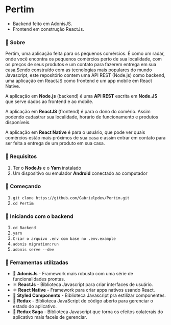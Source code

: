 ﻿# Pertim


* Backend feito em AdonisJS. 
* Frontend em construção ReactJs. 

### 📜 Sobre
Pertim, uma aplicação feita para os pequenos comércios. É como um radar, onde você encontra os pequenos comércios perto de sua localidade, com os preços de seus produtos e um contato para fazerem entrega em sua casa.Sendo construído com as tecnologias mais populares do mundo Javascript, este repositório contem uma API REST (Node.js) como backend, uma aplicação em ReactJS como frontend e um app mobile em React Native.

A aplicação em **Node.js** (backend) é uma **API REST** escrita em **Node.JS** que serve dados ao frontend e ao mobile.

A aplicação em **ReactJS** (frontend) é para o dono do comério. Assim podendo cadastrar sua localidade, horário de funcionamento e produtos disponíveis.

A aplicação em **React Native** é para o usuário, que pode ver quais comércios estão mais próximos de sua casa e assim entrar em contato para ser feita a entrega de um produto em sua casa.

### 🔽 Requisitos
1. Ter o **NodeJs** e o **Yarn** instalado
2. Um dispositivo ou emulador **Android** conectado ao computador

### :rocket: Começando
1. ``git clone https://github.com/Gabrielpdev/Pertim.git``
2. ``cd Pertim``

### :rocket: Iniciando com o backend
1. ``cd Backend``
2. ``yarn``
3. ``Criar o arquivo .env com base no .env.example``
4. ``adonis migration:run``
6. ``adonis serve --dev``

### 🧰  Ferramentas utilizadas
- 🔼 **AdonisJs** - Framework mais robusto com uma série de funcionalidades prontas.
- ⚛️ **ReactJs** - Biblioteca Javascript para criar interfaces de usuário.
- ⚛️ **React Native** - Framework para criar apps nativos usando React.
- 💅 **Styled Components** - Biblioteca Javascript pra estilizar componentes.
- 🔁 **Redux** - Biblioteca JavaScript de código aberto para gerenciar o estado do aplicativo.
- 🔂 **Redux Saga** - Biblioteca Javascript que torna os efeitos colaterais do aplicativo mais faceis de gerenciar.
